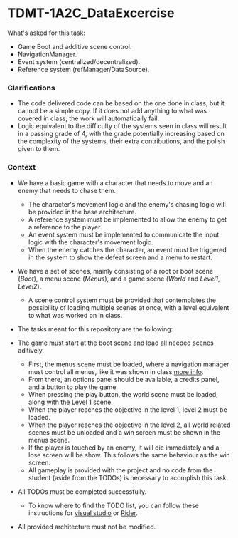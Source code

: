 # TDMT-1A2C_DataExcercise
What's asked for this task:
- Game Boot and additive scene control.
- NavigationManager.
- Event system (centralized/decentralized).
- Reference system (refManager/DataSource).
### Clarifications
- The code delivered code can be based on the one done in class, but it cannot be a simple copy. If it does not add anything to what was covered in class, the work will automatically fail.
- Logic equivalent to the difficulty of the systems seen in class will result in a passing grade of 4, with the grade potentially increasing based on the complexity of the systems, their extra contributions, and the polish given to them.
### Context
- We have a basic game with a character that needs to move and an enemy that needs to chase them.
    - The character's movement logic and the enemy's chasing logic will be provided in the base architecture.
    - A reference system must be implemented to allow the enemy to get a reference to the player.
    - An event system must be implemented to communicate the input logic with the character's movement logic.
    - When the enemy catches the character, an event must be triggered in the system to show the defeat screen and a menu to restart.
- We have a set of scenes, mainly consisting of a root or boot scene (*Boot*), a menu scene (*Menus*), and a game scene (*World* and *Level1*, *Level2*).
    - A scene control system must be provided that contemplates the possibility of loading multiple scenes at once, with a level equivalent to what was worked on in class.
 
- The tasks meant for this repository are the following:
- The game must start at the boot scene and load all needed scenes aditively.
    - First, the menus scene must be loaded, where a navigation manager must control all menus, like it was shown in class [more info](https://github.com/jvarelaaloisio/TDMT-1A2C_Navigation).
    - From there, an options panel should be available, a credits panel, and a button to play the game.
    - When pressing the play button, the world scene must be loaded, along with the Level 1 scene.
    - When the player reaches the objective in the level 1, level 2 must be loaded.
    - When the player reaches the objective in the level 2, all world related scenes must be unloaded and a win screen must be shown in the menus scene.
    - If the player is touched by an enemy, it will die immediately and a lose screen will be show. This follows the same behaviour as the win screen.
    - All gameplay is provided with the project and no code from the student (aside from the TODOs) is necessary to acomplish this task.
- All TODOs must be completed successfully.
    -  To know where to find the TODO list, you can follow these instructions for [visual studio](https://learn.microsoft.com/en-us/visualstudio/ide/using-the-task-list?view=vs-2022) or [Rider](https://www.jetbrains.com/help/rider/Navigation_and_Search__Navigating_Between_To_do_Items.html).
- All provided architecture must not be modified.
